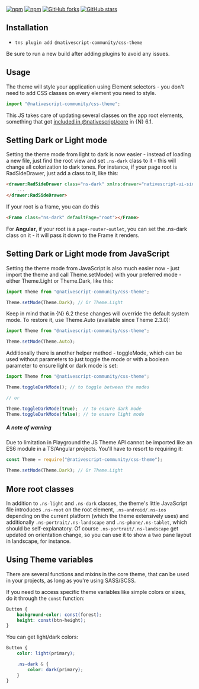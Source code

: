 [![npm](https://img.shields.io/npm/v/@nativescript-community/css-theme.svg)](https://www.npmjs.com/package/@nativescript-community/css-theme)
[![npm](https://img.shields.io/npm/dt/@nativescript-community/css-theme.svg?label=npm%20downloads)](https://www.npmjs.com/package/@nativescript-community/css-theme)
[![GitHub forks](https://img.shields.io/github/forks/nativescript-community/css-theme.svg)](https://github.com/nativescript-community/css-theme/network)
[![GitHub stars](https://img.shields.io/github/stars/nativescript-community/css-theme.svg)](https://github.com/nativescript-community/css-theme/stargazers)

## Installation

* `tns plugin add @nativescript-community/css-theme`

Be sure to run a new build after adding plugins to avoid any issues.

## Usage

The theme will style your application using Element selectors - you don't need to add CSS classes on every element you
need to style.

```javascript
import "@nativescript-community/css-theme";
```

This JS takes care of updating several classes on the app root elements, something that got
[included in @nativescript/core](https://github.com/NativeScript/NativeScript/issues/7313) in {N} 6.1.

## Setting Dark or Light mode

Setting the theme mode from light to dark is now easier - instead of loading a new file, just find the root view and
set `.ns-dark` class to it - this will change all colorization to dark tones. For instance, if your page root is
RadSideDrawer, just add a class to it, like this:

```html
<drawer:RadSideDrawer class="ns-dark" xmlns:drawer="nativescript-ui-sidedrawer">
    ...
</drawer:RadSideDrawer>
```

If your root is a frame, you can do this

```html
<Frame class="ns-dark" defaultPage="root"></Frame>
```

For **Angular**, if your root is a `page-router-outlet`, you can set the .ns-dark class on it - it will pass it down to the
Frame it renders.

## Setting Dark or Light mode from JavaScript

Setting the theme mode from JavaScript is also much easier now - just import the theme and call Theme.setMode() with
your preferred mode - either Theme.Light or Theme.Dark, like this:

```javascript
import Theme from "@nativescript-community/css-theme";

Theme.setMode(Theme.Dark); // Or Theme.Light
```

Keep in mind that in {N} 6.2 these changes will override the default system mode. To 
restore it, use Theme.Auto (available since Theme 2.3.0):

```javascript
import Theme from "@nativescript-community/css-theme";

Theme.setMode(Theme.Auto);
```

Additionally there is another helper method - toggleMode, which can be used without parameters to just toggle the mode
or with a boolean parameter to ensure light or dark mode is set:

```javascript
import Theme from "@nativescript-community/css-theme";

Theme.toggleDarkMode(); // to toggle between the modes

// or

Theme.toggleDarkMode(true);  // to ensure dark mode
Theme.toggleDarkMode(false); // to ensure light mode
```

##### A note of warning

Due to limitation in Playground the JS Theme API cannot be imported like an ES6 module in a TS/Angular projects. You'll
have to resort to requiring it:

```javascript
const Theme = require("@nativescript-community/css-theme");

Theme.setMode(Theme.Dark); // Or Theme.Light
```

## More root classes

In addition to `.ns-light` and `.ns-dark` classes, the theme's little JavaScript file introduces `.ns-root` on the root element,
`.ns-android/.ns-ios` depending on the current platform (which the theme extensively uses) and additionally
`.ns-portrait/.ns-landscape` and `.ns-phone/.ns-tablet`, which should be self-explanatory.
Of course `.ns-portrait/.ns-landscape` get updated on orientation change, so you can use it to show a two pane layout
in landscape, for instance.


## Using Theme variables

There are several functions and mixins in the core theme, that can be used in your projects, as long as you're using
SASS/SCSS.

If you need to access specific theme variables like simple colors or sizes, do it through the `const` function:

```scss
Button {
    background-color: const(forest);
    height: const(btn-height);
}
```

You can get light/dark colors:

```scss
Button {
    color: light(primary);

    .ns-dark & {
        color: dark(primary);
    }
}
```
